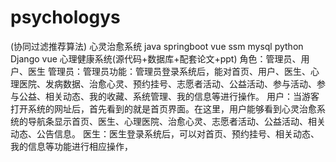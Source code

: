# psychologys
 (协同过滤推荐算法) 心灵治愈系统 java springboot vue ssm mysql python Django vue 心理健康系统(源代码+数据库+配套论文+ppt) 角色：管理员、用户、医生     管理员：管理员功能：管理员登录系统后，能对首页、用户、医生、心理医院、发病数据、治愈心灵、预约挂号、志愿者活动、公益活动、参与活动、参与公益、相关动态、我的收藏、系统管理、我的信息等进行操作。  用户：当游客打开系统的网址后，首先看到的就是首页界面。在这里，用户能够看到心灵治愈系统的导航条显示首页、医生、心理医院、治愈心灵、志愿者活动、公益活动、相关动态、公告信息。  医生：医生登录系统后，可以对首页、预约挂号、相关动态、我的信息等功能进行相应操作，
